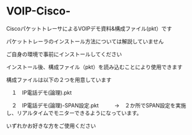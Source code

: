# VOIP-Cisco-

CiscoパケットトレーサによるVOIPデモ資料&構成ファイル(pkt）です


パケットトレーラのインストール方法については解説していません

ご自身の環境で事前にインストールしてください


インストール後、構成ファイル（pkt）を読み込むことにより使用できます

構成ファイルは以下の２つを用意しています

　１　IP電話デモ(論理).pkt　

　２　IP電話デモ(論理)-SPAN設定.pkt　　　→　２か所でSPAN設定を実施し、リアルタイムでモニターできるようになっています。
  
いずれかお好きな方をご使用ください



　
